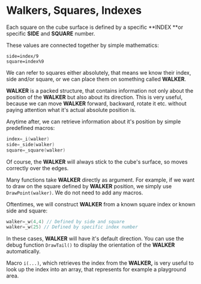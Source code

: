 # Walkers, Squares, Indexes

Each square on the cube surface is defined by a specific **INDEX **or specific **SIDE** and **SQUARE** number.

These values are connected together by simple mathematics:

```
side=index/9
square=index%9
```

We can refer to squares either absolutely, that means we know their index, side and/or square, or we can place them on something called **WALKER**.

**WALKER** is a packed structure, that contains information not only about the position of the **WALKER** but also about its direction. This is very useful, because we can move **WALKER** forward, backward, rotate it etc. without paying attention what it's actual absolute position is.

Anytime after, we can retrieve information about it's position by simple predefined macros:

```c
index=_i(walker)
side=_side(walker)
square=_square(walker)
```

Of course, the **WALKER** will always stick to the cube's surface, so moves correctly over the edges.

Many functions take **WALKER** directly as argument. For example, if we want to draw on the square defined by **WALKER** position, we simply use `DrawPoint(walker)`. We do not need to add any macros.

Oftentimes, we will construct **WALKER** from a known square index or known side and square:

```c
walker=_w(4,4) // Defined by side and square
walker=_w(25) // Defined by specific index number
```

In these cases, **WALKER** will have it's default direction. You can use the debug function `DrawTail()` to display the orientation of the **WALKER** automatically.

Macro `i(...)`, which retrieves the index from the **WALKER,**  is very useful to look up the index into an array, that represents for example a playground area.

